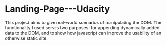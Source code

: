 # Landing-Page---Udacity
This project aims to give real-world scenarios of manipulating the DOM. The functionality I  used serves two purposes: for appending dynamically added data to the DOM, and to show how javascript can improve the usability of an otherwise static site. 
